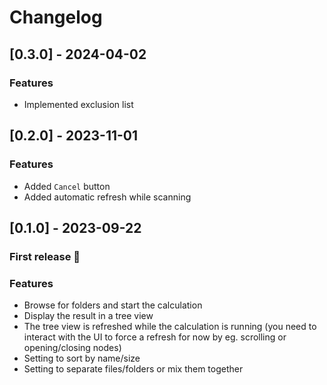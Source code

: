 # Changelog

## [0.3.0] - 2024-04-02

### Features

- Implemented exclusion list

## [0.2.0] - 2023-11-01

### Features

- Added `Cancel` button
- Added automatic refresh while scanning

## [0.1.0] - 2023-09-22

### First release 🥳

### Features
- Browse for folders and start the calculation
- Display the result in a tree view
- The tree view is refreshed while the calculation is running (you need to interact with the UI to force a refresh for now by eg. scrolling or opening/closing nodes)
- Setting to sort by name/size
- Setting to separate files/folders or mix them together
